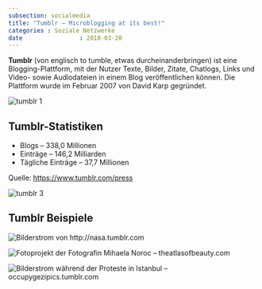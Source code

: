 ```yaml
---
subsection: socialmedia
title: "Tumblr – Microblogging at its best!"
categories : Soziale Netzwerke
date                : 2018-03-20
---
```


**Tumblr** (von englisch to tumble‚ etwas durcheinanderbringen) ist eine
Blogging-Plattform, mit der Nutzer Texte, Bilder, Zitate, Chatlogs,
Links und Video- sowie Audiodateien in einem Blog veröffentlichen
können. Die Plattform wurde im Februar 2007 von David Karp gegründet.

![tumblr 1](../images/tumblr-dashboard-presskit.jpg)

## Tumblr-Statistiken

* Blogs – 338,0 Millionen
* Einträge – 146,2 Milliarden
* Tägliche Einträge – 37,7 Millionen

Quelle: <https://www.tumblr.com/press>

![tumblr 3](../images/tumblr-iphone5-compose-presskit.png)

## Tumblr Beispiele

![Bilderstrom von <http://nasa.tumblr.com>](../images/tumblr-nasa.png)

![Fotoprojekt der Fotografin Mihaela Noroc –
[theatlasofbeauty.com](http://theatlasofbeauty.com/)](../images/tumblr-atlas-of-beauty.jpg)

![Bilderstrom während der Proteste in Istanbul –
[occupygezipics.tumblr.com](http://occupygezipics.tumblr.com)](../images/tumblr-occupygezi.jpg)
